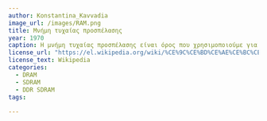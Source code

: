```yaml
---
author: Konstantina_Kavvadia
image_url: /images/RAM.png
title: Μνήμη τυχαίας προσπέλασης
year: 1970
caption: Η μνήμη τυχαίας προσπέλασης είναι όρος που χρησιμοποιούμε για ηλεκτρονικές διατάξεις προσωρινής αποθήκευσης ψηφιακών δεδομένων (μνήμης υπολογιστή), οι οποίες επιτρέπουν πρόσβαση στα αποθηκευμένα δεδομένα στον ίδιο χρόνο οπουδήποτε και αν βρίσκονται αυτά, δηλαδή με «τυχαία πρόσβαση».
license_url: "https://el.wikipedia.org/wiki/%CE%9C%CE%BD%CE%AE%CE%BC%CE%B7_%CF%84%CF%85%CF%87%CE%B1%CE%AF%CE%B1%CF%82_%CF%80%CF%81%CE%BF%CF%83%CF%80%CE%AD%CE%BB%CE%B1%CF%83%CE%B7%CF%82#/media/%CE%91%CF%81%CF%87%CE%B5%CE%AF%CE%BF:SDRAM.jpg" 
license_text: Wikipedia 
categories:
  - DRAM
  - SDRAM
  - DDR SDRAM
tags:
 
---
```

